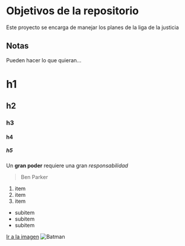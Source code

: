 # Objetivos de la repositorio

Este proyecto se encarga de manejar los planes de la liga de la justicia


## Notas
Pueden hacer lo que quieran...

# h1
## h2
### h3
#### h4
##### h5

Un **gran poder** requiere una gran *responsabilidad*
> Ben Parker

1. item 
2. item 
3. item 
  * subitem 
  * subitem
  * subitem

[Ir a la imagen](https://www.freevector.com/uploads/vector/preview/14572/FreeVector-Batman-Logo.jpg)
![Batman](https://www.freevector.com/uploads/vector/preview/14572/FreeVector-Batman-Logo.jpg)
